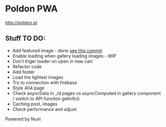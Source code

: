 # Poldon PWA

http://poldon.pl

## Stuff TO DO:
+ Add featured image - done [see this commit](https://github.com/kjugi/Poldon-PWA/commit/63d928f395a79e92c39e4008854a566dee520fc9)
+ Enable loading when gallery loading images - WIP
+ Don't triger loader on open in new cart
+ Refactor code
+ Add footer
+ Load the lightest images
+ Try to connection with firebase
+ Style 404 page
+ Check asyncData in _id pages vs asyncComputed in gallery component 
    / switch to API function getInfo()
+ Caching post, images
+ Check performance and adjust

Powered by Nuxt
